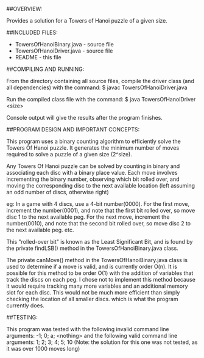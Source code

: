 ##OVERVIEW:

 Provides a solution for a Towers of Hanoi puzzle of a given size. 


##INCLUDED FILES:

 * TowersOfHanoiBinary.java - source file
 * TowersOfHanoiDriver.java - source file
 * README - this file


##COMPILING AND RUNNING:

 From the directory containing all source files, compile the
 driver class (and all dependencies) with the command:
 $ javac TowersOfHanoiDriver.java

 Run the compiled class file with the command:
 $ java TowersOfHanoiDriver \<size\>

 Console output will give the results after the program finishes.


##PROGRAM DESIGN AND IMPORTANT CONCEPTS:

 This program uses a binary counting algorithm to efficiently
 solve the Towers Of Hanoi puzzle. It generates the minimum number
 of moves required to solve a puzzle of a given size (2^size).

 Any Towers Of Hanoi puzzle can be solved by counting in binary and
 associating each disc with a binary place value. Each move involves
 incrementing the binary number, observing which bit rolled over, and
 moving the corresponding disc to the next available location (left
 assuming an odd number of discs, otherwise right)

 eg: In a game with 4 discs, use a 4-bit number(0000). 
 For the first move, increment the number(0001), and note that the 
 first bit rolled over, so move disc 1 to the next available peg. 
 For the next move, increment the number(0010), and note that the
 second bit rolled over, so move disc 2 to the next available peg.
 etc.

 This "rolled-over bit" is known as the Least Significant Bit, and is
 found by the private findLSB() method in the TowersOfHanoiBinary.java
 class.

 The private canMove() method in the TowersOfHanoiBinary.java class
 is used to determine if a move is valid, and is currently order O(n).
 It is possible for this method to be order O(1) with the addition of
 variables that track the discs on each peg. I chose not to implement
 this method because it would require tracking many more variables and
 an additional memory slot for each disc. This would not be much more
 efficient than simply checking the location of all smaller discs. which
 is what the program currently does.

##TESTING:

 This program was tested with the following invalid command line arguments:
 -1;
 0;
 a;
 \<nothing\>
 and the following valid command line arguments:
 1;
 2;
 3;
 4;
 5;
 10 (Note: the solution for this one was not tested, as it was over 1000 moves long)
